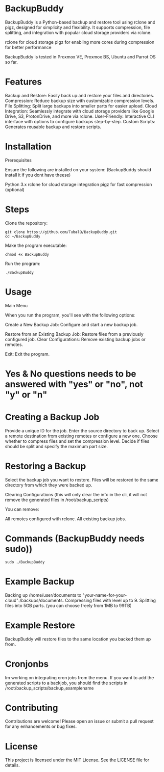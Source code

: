 # BackupBuddy

BackupBuddy is a Python-based backup and restore tool using rclone and pigz, designed for simplicity and flexibility. It supports compression, file splitting, and integration with popular cloud storage providers via rclone.

rclone for cloud storage
pigz for enabling more cores during compression for better performance

BackupBuddy is tested in Proxmox VE, Proxmox BS, Ubuntu and Parrot OS so far.

# Features

Backup and Restore: Easily back up and restore your files and directories.
Compression: Reduce backup size with customizable compression levels.
File Splitting: Split large backups into smaller parts for easier upload.
Cloud Integration: Seamlessly integrate with cloud storage providers like Google Drive, S3, ProtonDrive, and more via rclone.
User-Friendly: Interactive CLI interface with options to configure backups step-by-step.
Custom Scripts: Generates reusable backup and restore scripts.

# Installation
Prerequisites

Ensure the following are installed on your system:
(BackupBuddy should install it if you dont have theese)

Python 3.x
rclone for cloud storage integration
pigz for fast compression (optional)

# Steps

Clone the repository:

    git clone https://github.com/TubalQ/BackupBuddy.git
    cd ~/BackupBuddy

Make the program executable:

    chmod +x BackupBuddy

Run the program:

    ./BackupBuddy

# Usage
Main Menu

When you run the program, you'll see with the following options:

Create a New Backup Job: Configure and start a new backup job.

Restore from an Existing Backup Job: Restore files from a previously configured job.
Clear Configurations: Remove existing backup jobs or remotes.

Exit: Exit the program.

# Yes & No questions needs to be answered with "yes" or "no", not "y" or "n"

# Creating a Backup Job

Provide a unique ID for the job.
Enter the source directory to back up.
Select a remote destination from existing remotes or configure a new one.
Choose whether to compress files and set the compression level.
Decide if files should be split and specify the maximum part size.

# Restoring a Backup

Select the backup job you want to restore.
Files will be restored to the same directory from which they were backed up.

Clearing Configurations (this will only clear the info in the cli, it will not remove the generated files in /root/backup_scripts)

You can remove:

All remotes configured with rclone.
All existing backup jobs.

# Commands (BackupBuddy needs sudo))

    sudo ./BackupBuddy

# Example Backup

Backing up /home/user/documents to "your-name-for-your-cloud":/backups/documents.
Compressing files with level up to 9.
Splitting files into 5GB parts. (you can choose freely from 1MB to 99TB)

# Example Restore
BackupBuddy will restore files to the same location you backed them up from.

# Cronjonbs
Im working on integrating cron jobs from the menu.
If you want to add the generated scripts to a backjob, you should find the scripts in /root/backup_scripts/backup_examplename


# Contributing

Contributions are welcome! Please open an issue or submit a pull request for any enhancements or bug fixes.

# License

This project is licensed under the MIT License. See the LICENSE file for details.
